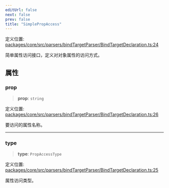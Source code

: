 ```yaml
---
editUrl: false
next: false
prev: false
title: "SimplePropAccess"
---
```


定义位置: [packages/core/src/parsers/bindTargetParser/BindTargetDeclaration.ts:24](https://github.com/mProjectsCode/obsidian-meta-bind-plugin/blob/6e87907d27dd07b6437b63c980b11d2bfef62599/packages/core/src/parsers/bindTargetParser/BindTargetDeclaration.ts#L24)

简单属性访问接口，定义对对象属性的访问方式。

## 属性

### prop

> **prop**: `string`

定义位置: [packages/core/src/parsers/bindTargetParser/BindTargetDeclaration.ts:26](https://github.com/mProjectsCode/obsidian-meta-bind-plugin/blob/6e87907d27dd07b6437b63c980b11d2bfef62599/packages/core/src/parsers/bindTargetParser/BindTargetDeclaration.ts#L26)

要访问的属性名称。

***

### type

> **type**: `PropAccessType`

定义位置: [packages/core/src/parsers/bindTargetParser/BindTargetDeclaration.ts:25](https://github.com/mProjectsCode/obsidian-meta-bind-plugin/blob/6e87907d27dd07b6437b63c980b11d2bfef62599/packages/core/src/parsers/bindTargetParser/BindTargetDeclaration.ts#L25)

属性访问类型。
